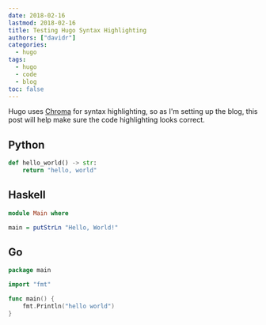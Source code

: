 ```yaml
---
date: 2018-02-16
lastmod: 2018-02-16
title: Testing Hugo Syntax Highlighting
authors: ["davidr"]
categories:
  - hugo
tags:
  - hugo
  - code
  - blog
toc: false
---
```

Hugo uses [Chroma](https://github.com/alecthomas/chroma) for syntax highlighting, so
as I'm setting up the blog, this post will help make sure the code highlighting looks
correct.

## Python
``` python
def hello_world() -> str:
    return "hello, world"
```

## Haskell
``` haskell
module Main where

main = putStrLn "Hello, World!"
```

## Go
``` go
package main

import "fmt"

func main() {
    fmt.Println("hello world")
}
```

